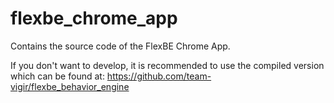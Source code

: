 # flexbe_chrome_app
Contains the source code of the FlexBE Chrome App.
 
If you don't want to develop, it is recommended to use the compiled version which can be found at:
https://github.com/team-vigir/flexbe_behavior_engine